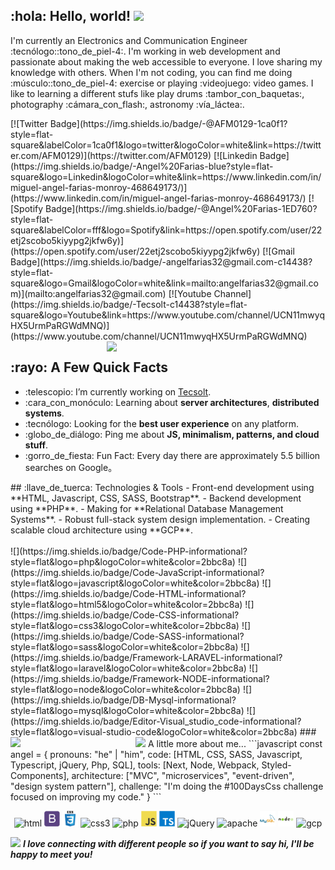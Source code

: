 <h2>:hola: Hello, world! <img src="https://media.giphy.com/media/Q7SKqn3G97xpmfSOvG/giphy.gif" width="70"></h2>
<p>I'm currently an Electronics and Communication Engineer :tecnólogo::tono_de_piel-4:. I'm working in web development and passionate about making the web accessible to everyone. I love sharing my knowledge with others. When I'm not coding, you can find me doing :músculo::tono_de_piel-4: exercise or playing :videojuego: video games. I like to learning a different stufs like play drums :tambor_con_baquetas:, photography :cámara_con_flash:, astronomy :vía_láctea:.</p>
[![Twitter Badge](https://img.shields.io/badge/-@AFM0129-1ca0f1?style=flat-square&labelColor=1ca0f1&logo=twitter&logoColor=white&link=https://twitter.com/AFM0129)](https://twitter.com/AFM0129) [![Linkedin Badge](https://img.shields.io/badge/-Angel%20Farias-blue?style=flat-square&logo=Linkedin&logoColor=white&link=https://www.linkedin.com/in/miguel-angel-farias-monroy-468649173/)](https://www.linkedin.com/in/miguel-angel-farias-monroy-468649173/) [![Spotify Badge](https://img.shields.io/badge/-@Angel%20Farias-1ED760?style=flat-square&amp;labelColor=fff&amp;logo=Spotify&amp;link=https://open.spotify.com/user/22etj2scobo5kiyypg2jkfw6y)](https://open.spotify.com/user/22etj2scobo5kiyypg2jkfw6y) [![Gmail Badge](https://img.shields.io/badge/-angelfarias32@gmail.com-c14438?style=flat-square&logo=Gmail&logoColor=white&link=mailto:angelfarias32@gmail.com)](mailto:angelfarias32@gmail.com) [![Youtube Channel](https://img.shields.io/badge/-Tecsolt-c14438?style=flat-square&logo=Youtube&link=https://www.youtube.com/channel/UCN11mwyqHX5UrmPaRGWdMNQ)](https://www.youtube.com/channel/UCN11mwyqHX5UrmPaRGWdMNQ)
<img align="right" src="https://media.giphy.com/media/PiQejEf31116URju4V/source.gif" width="350">
<h2>:rayo:️ A Few Quick Facts</h2>
<ul>
<li>:telescopio: I’m currently working on <a href="https://github.com/Tecsolt">Tecsolt</a>.</li>
<li>:cara_con_monóculo: Learning about <b>server architectures</b>, <b>distributed systems</b>.</li>
<li>:tecnólogo: Looking for the <b>best user experience</b> on any platform.</li>
<li>:globo_de_diálogo: Ping me about <b>JS, minimalism, patterns, and cloud stuff</b>.</li>
<li>:gorro_de_fiesta: Fun Fact: Every day there are approximately 5.5 billion searches on Google。</li>
</ul>
## :llave_de_tuerca: Technologies & Tools
- Front-end development using **HTML, Javascript, CSS, SASS, Bootstrap**.
- Backend development using **PHP**.
- Making for **Relational Database Management Systems**.
- Robust full-stack system design implementation.
- Creating scalable cloud architecture using **GCP**.
<br><br>
![](https://img.shields.io/badge/Code-PHP-informational?style=flat&logo=php&logoColor=white&color=2bbc8a)
![](https://img.shields.io/badge/Code-JavaScript-informational?style=flat&logo=javascript&logoColor=white&color=2bbc8a)
![](https://img.shields.io/badge/Code-HTML-informational?style=flat&logo=html5&logoColor=white&color=2bbc8a)
![](https://img.shields.io/badge/Code-CSS-informational?style=flat&logo=css3&logoColor=white&color=2bbc8a)
![](https://img.shields.io/badge/Code-SASS-informational?style=flat&logo=sass&logoColor=white&color=2bbc8a)
![](https://img.shields.io/badge/Framework-LARAVEL-informational?style=flat&logo=laravel&logoColor=white&color=2bbc8a)
![](https://img.shields.io/badge/Framework-NODE-informational?style=flat&logo=node&logoColor=white&color=2bbc8a)
![](https://img.shields.io/badge/DB-Mysql-informational?style=flat&logo=mysql&logoColor=white&color=2bbc8a)
![](https://img.shields.io/badge/Editor-Visual_studio_code-informational?style=flat&logo=visual-studio-code&logoColor=white&color=2bbc8a)
<img align="left" src="https://media.giphy.com/media/11ZSwQNWba4YF2/source.gif" width="200">
### <img src="https://media.giphy.com/media/LmNwrBhejkK9EFP504/source.gif" width="50"> A little more about me...
```javascript
const angel = {
  pronouns: "he" | "him",
  code: [HTML, CSS, SASS, Javascript, Typescript, jQuery, Php, SQL],
  tools: [Next, Node, Webpack, Styled-Components],
  architecture: ["MVC", "microservices", "event-driven", "design system pattern"],
  challenge: "I'm doing the #100DaysCss challenge focused on improving my code."
}
```
<p align="center">
<img src="https://www.flaticon.es/svg/vstatic/svg/1216/1216733.svg?token=exp=1616859028~hmac=54ab2f8bfd7018e689e6879962e24e31" alt="html" width="25" height="25" />
<img src="https://raw.githubusercontent.com/devicons/devicon/master/icons/bootstrap/bootstrap-plain.svg" alt="bootstrap" width="25" height="25" />
<img src="https://raw.githubusercontent.com/devicons/devicon/master/icons/css3/css3-original-wordmark.svg" alt="css3" width="25" height="25" />
<img src="https://cdn.worldvectorlogo.com/logos/sass-1.svg" alt="css3" width="25" height="25" />
<img src="https://www.flaticon.com/svg/vstatic/svg/919/919830.svg?token=exp=1616858594~hmac=3a33a7d686e1bfa8dfc7f40d98bc7ac0" alt="php" width="25" height="25" />
<img src="https://raw.githubusercontent.com/devicons/devicon/master/icons/javascript/javascript-original.svg" alt="javascript" width="25" height="25" />
<img src="https://raw.githubusercontent.com/devicons/devicon/master/icons/typescript/typescript-original.svg" alt="typescript" width="25" height="25" />
<img src="https://www.vectorlogo.zone/logos/jquery/jquery-icon.svg" alt="jQuery" width="25" height="25" />
<img src="https://cdn.icon-icons.com/icons2/2107/PNG/512/file_type_apache_icon_130750.png" alt="apache" width="25" height="25" />
<img src="https://raw.githubusercontent.com/devicons/devicon/master/icons/mysql/mysql-original-wordmark.svg" alt="mysql" width="25" height="25" />
<img src="https://raw.githubusercontent.com/devicons/devicon/master/icons/nodejs/nodejs-original-wordmark.svg" alt="nodejs" width="25" height="25" />
<img src="https://www.vectorlogo.zone/logos/google_cloud/google_cloud-icon.svg" alt="gcp" width="25" height="25" />
</p>
<img src="https://upload.wikimedia.org/wikipedia/commons/6/67/Collaboration_logo_V2.svg" width="60"> <em><b>I love connecting with different people so if you want to say hi, I'll be happy to meet you!</em>
